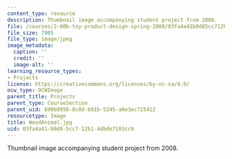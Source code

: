 ```yaml
---
content_type: resource
description: Thumbnail image accompanying student project from 2008.
file: /courses/2-00b-toy-product-design-spring-2008/03fa4a41b0d85cc712b14dbde7103cc9_WoodAnimal.jpg
file_size: 7985
file_type: image/jpeg
image_metadata:
  caption: ''
  credit: ''
  image-alt: ''
learning_resource_types:
- Projects
license: https://creativecommons.org/licenses/by-nc-sa/4.0/
ocw_type: OCWImage
parent_title: Projects
parent_type: CourseSection
parent_uid: 690b9956-8c8d-b91b-5245-a6e3ec725412
resourcetype: Image
title: WoodAnimal.jpg
uid: 03fa4a41-b0d8-5cc7-12b1-4dbde7103cc9
---
```

Thumbnail image accompanying student project from 2008.